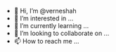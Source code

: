 - 👋 Hi, I’m @verneshah
- 👀 I’m interested in ...
- 🌱 I’m currently learning ...
- 💞️ I’m looking to collaborate on ...
- 📫 How to reach me ...

<!---
verneshah/verneshah is a ✨ special ✨ repository because its `README.md` (this file) appears on your GitHub profile.
You can click the Preview link to take a look at your changes.
--->
